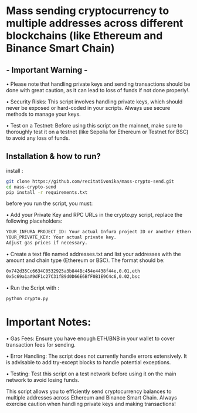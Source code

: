 # Mass sending cryptocurrency to multiple addresses across different blockchains (like Ethereum and Binance Smart Chain)

## - Important Warning -

• Please note that handling private keys and sending transactions should be done with great caution, as it can lead to loss of funds if not done properly!.

• Security Risks: This script involves handling private keys, which should never be exposed or hard-coded in your scripts. Always use secure methods to manage your keys.

• Test on a Testnet: Before using this script on the mainnet, make sure to thoroughly test it on a testnet (like Sepolia for Ethereum or Testnet for BSC) to avoid any loss of funds.


## Installation & how to run?

install :
```bash
git clone https://github.com/recitativonika/mass-crypto-send.git
cd mass-crypto-send
pip install -r requirements.txt
```

before you run the script, you must:

• Add your Private Key and RPC URLs in the crypto.py script, replace the following placeholders:
```bash
YOUR_INFURA_PROJECT_ID: Your actual Infura project ID or another Ethereum node URL.
YOUR_PRIVATE_KEY: Your actual private key.
Adjust gas prices if necessary.
```
• Create a text file named addresses.txt and list your addresses with the amount and chain type (Ethereum or BSC). The format should be:
```bash
0x742d35Cc6634C0532925a3b844Bc454e4438f44e,0.01,eth
0x5c69a1aA9dF1c27C31fB9d0D66E6BfF0B1E9C4c6,0.02,bsc
```
• Run the Script with :
```bash
python crypto.py
```

# Important Notes:

• Gas Fees: Ensure you have enough ETH/BNB in your wallet to cover transaction fees for sending.

• Error Handling: The script does not currently handle errors extensively. It is advisable to add try-except blocks to handle potential exceptions.

• Testing: Test this script on a test network before using it on the main network to avoid losing funds.


This script allows you to efficiently send cryptocurrency balances to multiple addresses across Ethereum and Binance Smart Chain. Always exercise caution when handling private keys and making transactions!
